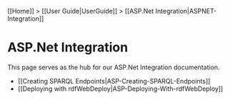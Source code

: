[[Home]] > [[User Guide|UserGuide]] > [[ASP.Net Integration|ASPNET-Integration]]

# ASP.Net Integration 

This page serves as the hub for our ASP.Net Integration documentation.

* [[Creating SPARQL Endpoints|ASP-Creating-SPARQL-Endpoints]]
* [[Deploying with rdfWebDeploy|ASP-Deploying-With-rdfWebDeploy]]